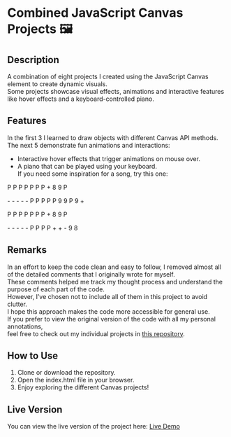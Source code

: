 # Combined JavaScript Canvas Projects 🖼️

## Description
A combination of eight projects I created using the JavaScript Canvas element to create dynamic visuals.    
Some projects showcase visual effects, animations and interactive features like hover effects and a keyboard-controlled piano.  

## Features
In the first 3 I learned to draw objects with different Canvas API methods.  
The next 5 demonstrate fun animations and interactions:  
- Interactive hover effects that trigger animations on mouse over.  
- A piano that can be played using your keyboard.  
If you need some inspiration for a song, try this one:  


P  P  P   P  P  P  P  +  8  9  P

\-  \-  \-  \- \-  P  P  P  P  P  9  9  P  9   +

P  P  P   P  P  P  P  +  8  9  P

\-  \-  \-  \- \-  P  P  P P  +  +  -  9  8


## Remarks
In an effort to keep the code clean and easy to follow, I removed almost all of the detailed comments that I originally wrote for myself.  
These comments helped me track my thought process and understand the purpose of each part of the code.  
However, I’ve chosen not to include all of them in this project to avoid clutter.  
I hope this approach makes the code more accessible for general use.  
If you prefer to view the original version of the code with all my personal annotations,  
feel free to check out my individual projects in [this repository](https://robinsrepository.github.io/individual-canvas-projects/).  

## How to Use
1. Clone or download the repository.
3. Open the index.html file in your browser.
5. Enjoy exploring the different Canvas projects!

## Live Version
You can view the live version of the project here: [Live Demo](https://robinsrepository.github.io/javascript-canvas/)


